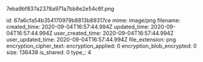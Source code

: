 7eba9bf837a2378a971a7bb8e2e54c6f.png

id: 67a6cfa54b354170979b8813b89317ce
mime: image/png
filename: 
created_time: 2020-09-04T16:57:44.994Z
updated_time: 2020-09-04T16:57:44.994Z
user_created_time: 2020-09-04T16:57:44.994Z
user_updated_time: 2020-09-04T16:57:44.994Z
file_extension: png
encryption_cipher_text: 
encryption_applied: 0
encryption_blob_encrypted: 0
size: 136438
is_shared: 0
type_: 4